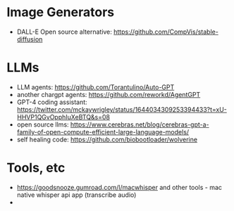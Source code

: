 # Image Generators

* DALL-E Open source alternative: https://github.com/CompVis/stable-diffusion

# LLMs
* LLM agents: https://github.com/Torantulino/Auto-GPT
* another chargpt agents: https://github.com/reworkd/AgentGPT
* GPT-4 coding assistant: https://twitter.com/mckaywrigley/status/1644034309253394433?t=xU-HHVP1QGvOpphIuXeBTQ&s=08
* open source llms: https://www.cerebras.net/blog/cerebras-gpt-a-family-of-open-compute-efficient-large-language-models/
* self healing code: https://github.com/biobootloader/wolverine


# Tools, etc
* https://goodsnooze.gumroad.com/l/macwhisper and other tools - mac native whisper api app (transcribe audio)
* 
